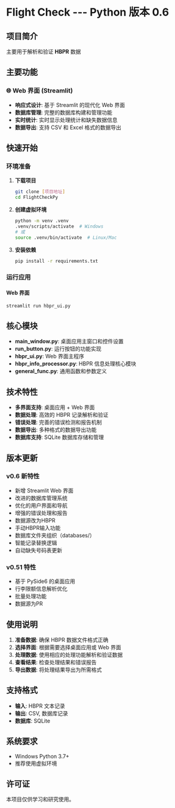 # Flight Check --- Python 版本 0.6

## 项目简介

主要用于解析和验证 **HBPR** 数据

## 主要功能

### 🌐 Web 界面 (Streamlit)
- **响应式设计**: 基于 Streamlit 的现代化 Web 界面
- **数据库管理**: 完整的数据库构建和管理功能
- **实时统计**: 实时显示处理统计和缺失数据信息
- **数据导出**: 支持 CSV 和 Excel 格式的数据导出

## 快速开始

### 环境准备

1. **下载项目**
   ```bash
   git clone [项目地址]
   cd FlightCheckPy
   ```

2. **创建虚拟环境**
   ```bash
   python -m venv .venv
   .venv/scripts/activate  # Windows
   # 或
   source .venv/bin/activate  # Linux/Mac
   ```

3. **安装依赖**
   ```bash
   pip install -r requirements.txt
   ```

### 运行应用

#### Web 界面
```bash
streamlit run hbpr_ui.py
```

## 核心模块

- **main_window.py**: 桌面应用主窗口和控件设置
- **run_button.py**: 运行按钮的功能实现
- **hbpr_ui.py**: Web 界面主程序
- **hbpr_info_processor.py**: HBPR 信息处理核心模块
- **general_func.py**: 通用函数和参数定义

## 技术特性

- **多界面支持**: 桌面应用 + Web 界面
- **数据处理**: 高效的 HBPR 记录解析和验证
- **错误处理**: 完善的错误检测和报告机制
- **数据导出**: 多种格式的数据导出功能
- **数据库支持**: SQLite 数据库存储和管理

## 版本更新

### v0.6 新特性
- 新增 Streamlit Web 界面
- 改进的数据库管理系统
- 优化的用户界面和导航
- 增强的错误处理和报告
- 数据源改为HBPR
- 手动HBPR输入功能
- 数据库文件夹组织（databases/）
- 智能记录替换逻辑
- 自动缺失号码表更新

### v0.51 特性
- 基于 PySide6 的桌面应用
- 行李限额信息解析优化
- 批量处理功能
- 数据源为PR

## 使用说明

1. **准备数据**: 确保 HBPR 数据文件格式正确
2. **选择界面**: 根据需要选择桌面应用或 Web 界面
3. **处理数据**: 使用相应的处理功能解析和验证数据
4. **查看结果**: 检查处理结果和错误报告
5. **导出数据**: 将处理结果导出为所需格式

## 支持格式

- **输入**: HBPR 文本记录
- **输出**: CSV, 数据库记录
- **数据库**: SQLite

## 系统要求

- Windows Python 3.7+
- 推荐使用虚拟环境

## 许可证

本项目仅供学习和研究使用。